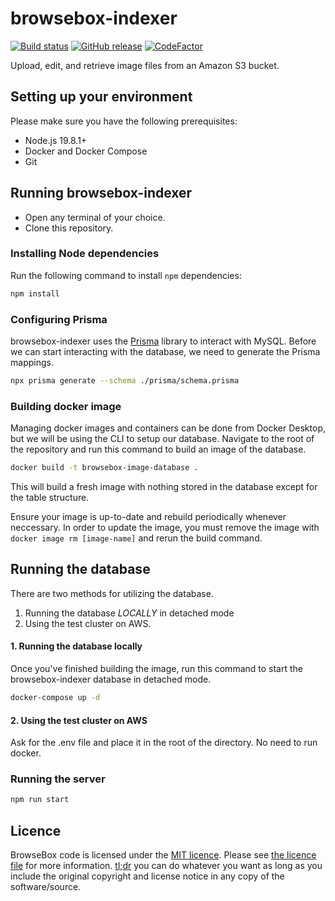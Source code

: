 # browsebox-indexer

[![Build status](https://github.com/browsebox/browsebox-indexer/actions/workflows/ci.yml/badge.svg?branch=master&event=push)](https://github.com/browsebox/browsebox-indexer/actions/workflows/ci.yml)
[![GitHub release](https://img.shields.io/github/release/browsebox/browsebox-indexer.svg)](https://github.com/browsebox/browsebox-indexer/releases/latest)
[![CodeFactor](https://www.codefactor.io/repository/github/browsebox/browsebox-indexer/badge?s=583cd6c16d10140dcd4287f6577a6f98db531ea8)](https://www.codefactor.io/repository/github/browsebox/browsebox-indexer)

Upload, edit, and retrieve image files from an Amazon S3 bucket.

## Setting up your environment

Please make sure you have the following prerequisites:

- Node.js 19.8.1+
- Docker and Docker Compose
- Git

## Running browsebox-indexer

- Open any terminal of your choice.
- Clone this repository.

### Installing Node dependencies

Run the following command to install `npm` dependencies:

```bash
npm install
```

### Configuring Prisma

browsebox-indexer uses the [Prisma](https://www.prisma.io/) library to interact with MySQL. Before we can start interacting with the database, we need to generate the Prisma mappings.
```bash
npx prisma generate --schema ./prisma/schema.prisma
```

### Building docker image

Managing docker images and containers can be done from Docker Desktop, but we will be using the CLI to setup our database.
Navigate to the root of the repository and run this command to build an image of the database.

```bash
docker build -t browsebox-image-database .
```

This will build a fresh image with nothing stored in the database except for the table structure.

Ensure your image is up-to-date and rebuild periodically whenever neccessary. In order to update the image, you must remove the image with `docker image rm [image-name]` and rerun the build command.

## Running the database

There are two methods for utilizing the database.

1. Running the database *LOCALLY* in detached mode
2. Using the test cluster on AWS.

#### **1. Running the database locally**
Once you've finished building the image, run this command to start the browsebox-indexer database in detached mode.

```bash
docker-compose up -d
```

#### **2. Using the test cluster on AWS**
Ask for the .env file and place it in the root of the directory. No need to run docker.

### Running the server
```bash
npm run start
```

## Licence

BrowseBox code is licensed under the [MIT licence](https://opensource.org/licenses/MIT). Please see [the licence file](LICENCE) for more information. [tl;dr](https://tldrlegal.com/license/mit-license) you can do whatever you want as long as you include the original copyright and license notice in any copy of the software/source.
